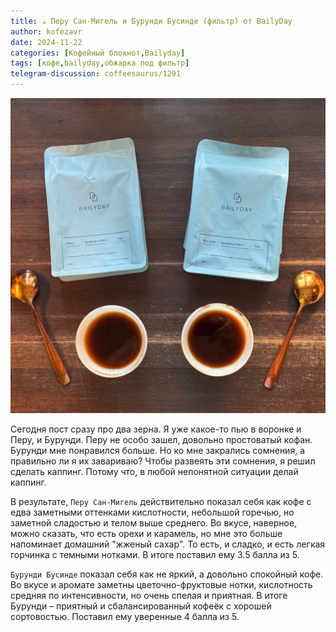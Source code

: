 ```yaml
---
title: ☕️ Перу Сан-Мигель и Бурунди Бусинде (фильтр) от BailyDay
author: kofezavr
date: 2024-11-22
categories: [Кофейный блокнот,Bailyday]
tags: [кофе,bailyday,обжарка под фильтр]
telegram-discussion: coffeesaurus/1291
--- 
```

![Перу Сан-Мигель и Бурунди Бусинде (фильтр) от BailyDay](/assets/img/posts/24/11/peru-burundi.jpg)

Сегодня пост сразу про два зерна. Я уже какое-то пью в воронке и Перу, и Бурунди. Перу не особо зашел, довольно простоватый кофан. Бурунди мне понравился больше. Но ко мне закрались сомнения, а правильно ли я их завариваю? Чтобы развеять эти сомнения, я решил сделать каппинг. Потому что, в любой непонятной ситуации делай каппинг.

В результате, `Перу Сан-Мигель` действительно показал себя как кофе с едва заметными оттенками кислотности, небольшой горечью, но заметной сладостью и телом выше среднего. Во вкусе, наверное, можно сказать, что есть орехи и карамель, но мне это больше напоминает домашний "жженый сахар". То есть, и сладко, и есть легкая горчинка с темными нотками. В итоге поставил ему 3.5 балла из 5.

`Бурунди Бусинде` показал себя как не яркий, а довольно спокойный кофе. Во вкусе и аромате заметны цветочно-фруктовые нотки, кислотность средняя по интенсивности, но очень спелая и приятная. В итоге Бурунди – приятный и сбалансированный кофеёк с хорошей сортовостью. Поставил ему уверенные 4 балла из 5.